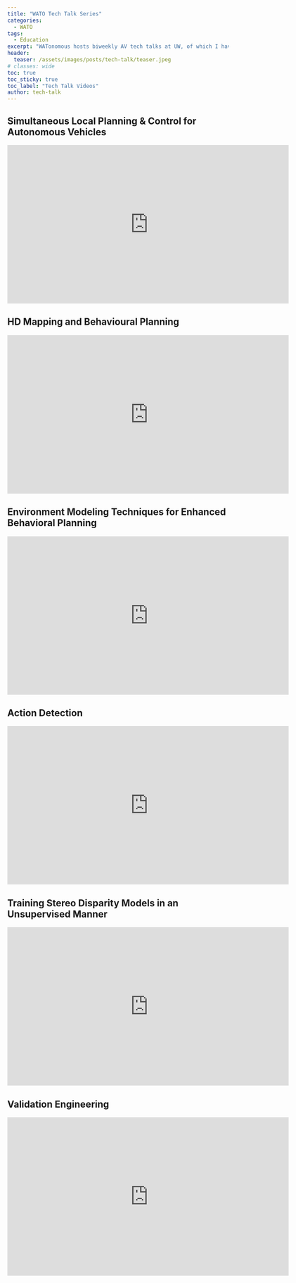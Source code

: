 ```yaml
---
title: "WATO Tech Talk Series"
categories:
  - WATO
tags:
  - Education
excerpt: "WATonomous hosts biweekly AV tech talks at UW, of which I have presented at six."
header:
  teaser: /assets/images/posts/tech-talk/teaser.jpeg
# classes: wide
toc: true
toc_sticky: true
toc_label: "Tech Talk Videos"
author: tech-talk
---
```


## Simultaneous Local Planning & Control for Autonomous Vehicles

<iframe width="640" height="360" src="https://www.youtube.com/embed/MZ9m00nMXuc" frameborder="0" allowfullscreen></iframe>

## HD Mapping and Behavioural Planning

<iframe width="640" height="360" src="https://www.youtube.com/embed/WXw4hlBNpLY" frameborder="0" allowfullscreen></iframe>

## Environment Modeling Techniques for Enhanced Behavioral Planning

<iframe width="640" height="360" src="https://www.youtube.com/embed/xfFIYVMQiSY" frameborder="0" allowfullscreen></iframe>

## Action Detection

<iframe width="640" height="360" src="https://www.youtube.com/embed/dxPby53vRO4" frameborder="0" allowfullscreen></iframe>

## Training Stereo Disparity Models in an Unsupervised Manner

<iframe width="640" height="360" src="https://www.youtube.com/embed/xIsLYdWM6TY" frameborder="0" allowfullscreen></iframe>

## Validation Engineering

<iframe width="640" height="360" src="https://www.youtube.com/embed/OpvVi0QrrEU" frameborder="0" allowfullscreen></iframe>